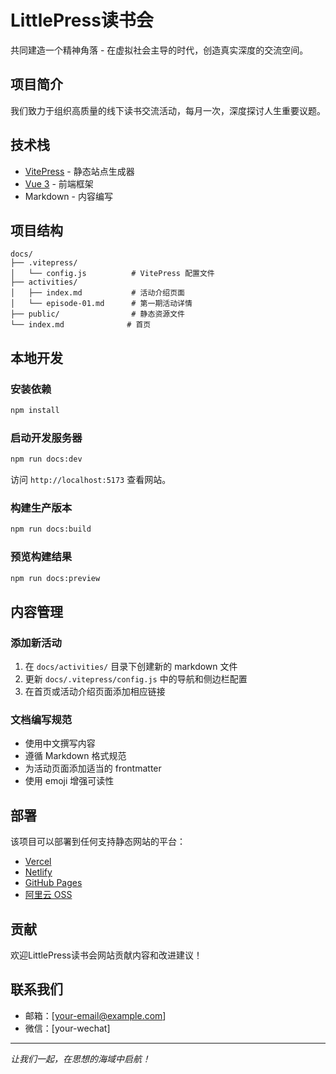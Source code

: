 # LittlePress读书会

共同建造一个精神角落 - 在虚拟社会主导的时代，创造真实深度的交流空间。

## 项目简介

我们致力于组织高质量的线下读书交流活动，每月一次，深度探讨人生重要议题。

## 技术栈

- [VitePress](https://vitepress.dev/) - 静态站点生成器
- [Vue 3](https://vuejs.org/) - 前端框架
- Markdown - 内容编写

## 项目结构

```
docs/
├── .vitepress/
│   └── config.js          # VitePress 配置文件
├── activities/
│   ├── index.md           # 活动介绍页面
│   └── episode-01.md      # 第一期活动详情
├── public/                # 静态资源文件
└── index.md              # 首页
```

## 本地开发

### 安装依赖

```bash
npm install
```

### 启动开发服务器

```bash
npm run docs:dev
```

访问 `http://localhost:5173` 查看网站。

### 构建生产版本

```bash
npm run docs:build
```

### 预览构建结果

```bash
npm run docs:preview
```

## 内容管理

### 添加新活动

1. 在 `docs/activities/` 目录下创建新的 markdown 文件
2. 更新 `docs/.vitepress/config.js` 中的导航和侧边栏配置
3. 在首页或活动介绍页面添加相应链接

### 文档编写规范

- 使用中文撰写内容
- 遵循 Markdown 格式规范
- 为活动页面添加适当的 frontmatter
- 使用 emoji 增强可读性

## 部署

该项目可以部署到任何支持静态网站的平台：

- [Vercel](https://vercel.com/)
- [Netlify](https://netlify.com/)
- [GitHub Pages](https://pages.github.com/)
- [阿里云 OSS](https://www.aliyun.com/product/oss)

## 贡献

欢迎LittlePress读书会网站贡献内容和改进建议！

## 联系我们

- 邮箱：[your-email@example.com]
- 微信：[your-wechat]

---

*让我们一起，在思想的海域中启航！* 